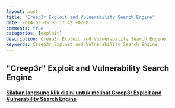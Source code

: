 ```yaml
---
layout: post
title: "Creep3r Exploit and Vulnerability Search Engine"
date: 2014-09-05 06:17:42 +0700
comments: true
categories: [exploit]
description: Creep3r Exploit and Vulnerability Search Engine
keywords: Creep3r Exploit and Vulnerability Search Engine
---
```

<!-- more -->
## "Creep3r" Exploit and Vulnerability Search Engine

#### [Silakan langsung klik disini untuk melihat Creep3r Exploit and Vulnerability Search Engine](http://www.surabayablackhat.org/forum/thread-3132.html)